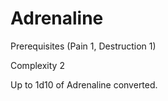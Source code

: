 # Adrenaline

Prerequisites (Pain 1, Destruction 1)

Complexity 2

Up to 1d10 of Adrenaline converted. 